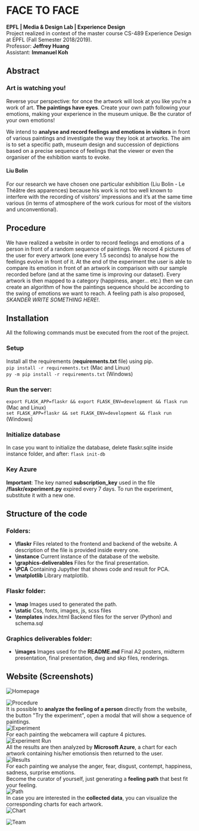 # FACE TO FACE
**EPFL | Media & Design Lab | Experience Design** <br>
Project realized in context of the master course CS-489 Experience Design at EPFL (Fall Semester 2018/2019).
<br>
Professor: __Jeffrey **Huang**__ <br>
Assistant: __Immanuel **Koh**__

## Abstract
### __Art is watching you!__
Reverse your perspective: for once the artwork will look at you like you’re a work of art. **The paintings have eyes**. Create your own path following your emotions, making your experience in the museum unique. Be the curator of your own emotions!

We intend to **analyse and record feelings and emotions in visitors** in front of various paintings and investigate the way they look at artworks. The aim is to set a specific path, museum design and succession of depictions based on a precise sequence of feelings that the viewer or even the organiser of the exhibition wants to evoke.

#### Liu Bolin
For our research we have chosen one particular exhibition (Liu Bolin - Le Théâtre des apparences) because his work is not too well known to interfere with the recording of visitors’ impressions and it’s at the same time various (in terms of atmosphere of the work curious for most of the visitors and unconventional).

## Procedure
We have realized a website in order to record feelings and emotions of a person in front of a random sequence of paintings. We record 4 pictures of the user for every artwork (one every 1.5 seconds) to analyse how the feelings evolve in front of it. At the end of the experiment the user is able to compare its emotion in front of an artwork in comparison with our sample recorded before (and at the same time is improving our dataset). Every artwork is then mapped to a category (happiness, anger... etc.) then we can create an algorithm of how the paintings sequence should be according to the swing of emotions we want to reach. A feeling path is also proposed, *SKANDER WRITE SOMETHING HERE!*.


## Installation
All the following commands must be executed from the root of the project.
### Setup
Install all the requirements (__requirements.txt__ file) using pip. <br>
```pip install -r requirements.txt``` (Mac and Linux) <br>
```py -m pip install -r requirements.txt``` (Windows)

### Run the server:
```export FLASK_APP=flaskr && export FLASK_ENV=development && flask run``` (Mac and Linux) <br>
```set FLASK_APP=flaskr && set FLASK_ENV=development && flask run``` (Windows)
<!-- To share:
```export FLASK_APP=server.py && export FLASK_ENV=development && flask run --host=0.0.0.0``` -->

### Initialize database
In case you want to initialize the database, delete flaskr.sqlite inside instance folder, and after:
```flask init-db```

### Key Azure
**Important**: The key named __subscription_key__ used in the file __/flaskr/experiment.py__ expired every 7 days. To run the experiment, substitute it with a new one.


## Structure of the code
### Folders:
- **\flaskr** Files related to the frontend and backend of the website. A description of the file is provided inside every one.
- **\instance** Current instance of the database of the website.
- **\graphics-deliverables** Files for the final presentation.
- **\PCA** Containing Jupyther that shows code and result for PCA.
- **\matplotlib** Library matplotlib.

### Flaskr folder:
- **\map** Images used to generated the path.
- **\static** Css, fonts, images, js, scss files
- **\templates** index.html
Backend files for the server (Python) and schema.sql

### Graphics deliverables folder:
- **\images** Images used for the __README.md__
Final A2 posters, midterm presentation, final presentation, dwg and skp files, renderings.

## Website (Screenshots)
![Homepage](https://github.com/costanzavolpini/emotions-museum.github.io/blob/master/graphics-deliverables/images/homepage.png?raw=true)

![Procedure](https://github.com/costanzavolpini/emotions-museum.github.io/blob/master/graphics-deliverables/images/projectprocedure.png?raw=true)
<br>
It is possible to **analyze the feeling of a person** directly from the website, the button "Try the experiment", open a modal that will show a sequence of paintings.
<br>
![Experiment](https://github.com/costanzavolpini/emotions-museum.github.io/blob/master/graphics-deliverables/images/experiment1.png?raw=true)
<br>
For each painting the webcamera will capture 4 pictures.
<br>
![Experiment Run](https://github.com/costanzavolpini/emotions-museum.github.io/blob/master/graphics-deliverables/images/experiment2.png?raw=true)
<br>
All the results are then analyzed by **Microsoft Azure**, a chart for each artwork containing his/her emotionsis then returned to the user.
<br>
![Results](https://github.com/costanzavolpini/emotions-museum.github.io/blob/master/graphics-deliverables/images/results.png?raw=true)
<br>
For each painting we analyse the anger, fear, disgust, contempt, happiness, sadness, surprise emotions.
<br>
Become the curator of yourself, just generating a **feeling path** that best fit your feeling.
<br>
![Path](https://github.com/costanzavolpini/emotions-museum.github.io/blob/master/graphics-deliverables/images/path.png?raw=true)
<br>
In case you are interested in the **collected data**, you can visualize the corresponding charts for each artwork.
<br>
![Chart](https://github.com/costanzavolpini/emotions-museum.github.io/blob/master/graphics-deliverables/images/chart.png?raw=true)

![Team](https://raw.githubusercontent.com/costanzavolpini/emotions-museum.github.io/master/graphics-deliverables/images/team.png)


<!-- ## Future improvements -->
<!-- - Improve our sample: analyse more people of different age, sex and cultural background. -->
<!-- - Improve the tool to help museum curators to realize the best path for an exhibition. -->



